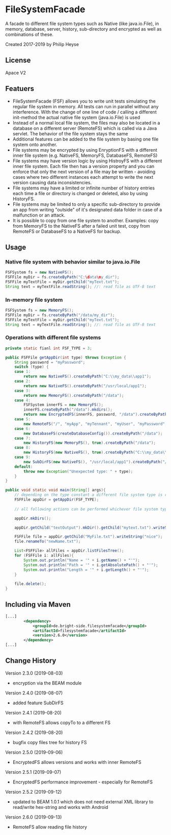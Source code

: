 # FileSystemFacade
A facade to different file system types such as Native (like java.io.File), in memory, database, server, history, sub-directory and encrypted as well as combinations of these.

Created 2017-2019 by Philip Heyse

## License
Apace V2

## Featuers
 - FileSystemFacade (FSF) allows you to write unit tests simulating the regular file system in memory. All tests can run in parallel without any interference. With the change of one line of code / calling a different init-method the actual native file system (java.io.File) is used
 - Instead of a normal local file system, the files may also be located in a database on a different server (RemoteFS) which is called via a Java servlet.  The behavior of the file system stays the same
 - Additional features can be added to the file system by basing one file system onto another.
 - File systems may be encrypted by using EnryptionFS with a different inner file system (e.g. NativeFS, MemoryFS, DatabaseFS, RemoteFS)
 - File systems may have version logic by using HistroyFS with a different inner file system. Each file then has a version property and you can enforce that only the next version of a file may be written - avoiding cases where two different instances each attempt to write the next version causing data inconsistencies.
 - File systems may have a limited or infinite number of history entries each time a file or directory is changed or deleted, also by using HistoryFS.
 - File systems may be limited to only a specific sub-directory to provide an app from writing "outside" of it's designated data folder in case of a malfunction or an attack. 
 - It is possible to copy from one file system to another. Examples: copy from MemoryFS to the NativeFS after a failed unit test, copy from RemoteFS or DatabaseFS to a NativeFS for backup.

## Usage
### Native file system with behavior similar to java.io.File
```java
FSFSystem fs = new NativeFS();
FSFFile myDir = fs.createByPath("C:\data\my_dir");
FSFFile myTextFile = myDir.getChild("myText.txt");
String text = myTextFile.readString(); //: read file as UTF-8 text
```

### In-memory file system 
```java
FSFSystem fs = new MemoryFS();
FSFFile myDir = fs.createByPath("/data/my_dir");
FSFFile myTextFile = myDir.getChild("myText.txt");
String text = myTextFile.readString(); //: read file as UTF-8 text
```

### Operations with different file systems
```java
private static fianl int FSF_TYPE = 3;

public FSFFile getAppDir(int type) throws Exception {
	String password = "myPassword";
	switch (type) {
	case 1:
		return new NativeFS().createByPath("C:\\my_data\\app1");
	case 2:
		return new NativeFS().createByPath("/usr/local/app1");
	case 3:
		return new MemoryFS().createByPath("/data");
	case 4:
		FSFSystem innerFS = new MemoryFS();
		innerFS.createByPath("/data").mkdirs();
		return new EncryptedFS(innerFS, password, "/data").createByPath("/encrypetd");
	case 5:
		new RemoteFS("/", "myApp", "myTennant", "myUser", "myPassword", "https://myserver.com/remoteFS").createByPath("/data");
	case 6:
		new DatabaseFS(createDatabaseConfig()).createByPath("/data");
	case 7:
		new HistoryFS(new MemoryFS(), true).createByPath("/data");
	case 8:
		new HistoryFS(new NativeFS(), true).createByPath("C:\\my_data\\app1");
	case 9:
		new SubDirFS(new NativeFS(), "/usr/local/app1").createByPath("/");
	default:
		throw new Exception("Unexpected type: " + type);
	}
}

public void static void main(String[] args){
	// depending on the type constant a different file system type is returned. 
	FSFFile appDir = getAppDir(FSF_TYPE);
	
	// all following actions can be performed whichever file system type was chosen:

	appDir.mkDirs();

	appDir.getChild("textOutput").mkDir().getChild("mytext.txt").writeString("hello!");

	FSFFile file = appDir.getChild("MyFile.txt").writeString("nice");
	file.renameTo("newName.txt");

	List<FSFFile> allFiles = appDir.listFilesTree();
	for (FSFFile i: allFiles){
		System.out.println("Name = '" + i.getName() + "'");
		System.out.println("Path = '" + i.getAbsolutePath() + "'");
		System.out.println("Length = '" + i.getLength() + "'");
	}
	
	file.delete();
}
```

## Including via Maven
```xml
[...]
		<dependency>
			<groupId>de.bright-side.filesystemfacade</groupId>
			<artifactId>filesystemfacade</artifactId>
			<version>2.6.0</version>
		</dependency>
[...]
```

 
## Change History
Version 2.3.0 (2019-08-03)
 - encryption via the BEAM module
 
Version 2.4.0 (2019-08-07)
 - added feature SubDirFS
 
Version 2.4.1 (2019-08-20)
 - with RemoteFS allows copyTo to a different FS
 
Version 2.4.2 (2019-08-20)
 - bugfix copy files tree for history FS
 
Version 2.5.0 (2019-09-06)
 - EncryptedFS allows versions and works with inner RemoteFS
 
Version 2.5.1 (2019-09-07)
 - EncryptedFS performance improvement - especially for RemoteFS
 
Version 2.5.2 (2019-09-12)
 - updated to BEAM 1.0.1 which does not need external XML library to read/write hex-string and works with Android
 
Version 2.6.0 (2019-09-13)
 - RemoteFS allow reading file history
